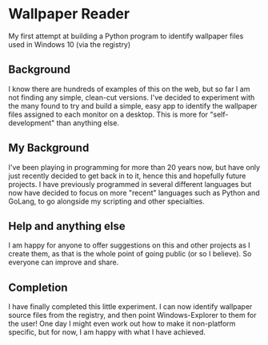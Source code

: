 # Wallpaper Reader
My first attempt at building a Python program to identify wallpaper files used in Windows 10 (via the registry)
## Background
I know there are hundreds of examples of this on the web, but so far I am not finding any simple, clean-cut versions.
I've decided to experiment with the many found to try and build a simple, easy app to identify the wallpaper files assigned to each monitor on a desktop. This is more for "self-development" than anything else.
## My Background
I've been playing in programming for more than 20 years now, but have only just recently decided to get back in to it, hence this and hopefully future projects.
I have previously programmed in several different languages but now have decided to focus on more "recent" languages such as Python and GoLang, to go alongside my scripting and other specialties.
## Help and anything else
I am happy for anyone to offer suggestions on this and other projects as I create them, as that is the whole point of going public (or so I believe). So everyone can improve and share.
## Completion
I have finally completed this little experiment. 
I can now identify wallpaper source files from the registry, and then point Windows-Explorer to them for the user!
One day I might even work out how to make it non-platform specific, but for now, I am happy with what I have achieved.

